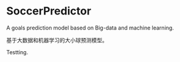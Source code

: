# SoccerPredictor
A goals prediction model based on Big-data and machine learning.

基于大数据和机器学习的大小球预测模型。

Testting.
